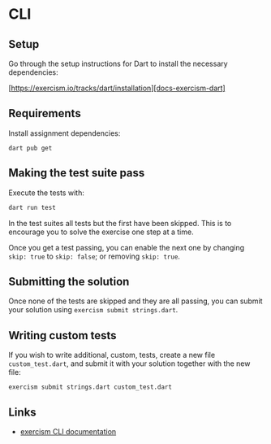 # CLI

## Setup

Go through the setup instructions for Dart to install the necessary
dependencies:

[https://exercism.io/tracks/dart/installation][docs-exercism-dart]

## Requirements

Install assignment dependencies:

```shell
dart pub get
```

## Making the test suite pass

Execute the tests with:

```bash
dart run test

```

In the test suites all tests but the first have been skipped. This is to
encourage you to solve the exercise one step at a time.

Once you get a test passing, you can enable the next one by changing `skip: true` to
`skip: false`; or removing `skip: true`.

## Submitting the solution

Once none of the tests are skipped and they are all passing, you can submit
your solution using `exercism submit strings.dart`.

## Writing custom tests

If you wish to write additional, custom, tests, create a new file
`custom_test.dart`, and submit it with your solution together with the new file:

```shell
exercism submit strings.dart custom_test.dart
```

## Links

- [exercism CLI documentation][docs-exercism-cli]

[docs-exercism-cli]: https://exercism.io/cli
[docs-exercism-dart]: https://exercism.io/tracks/dart/installation
